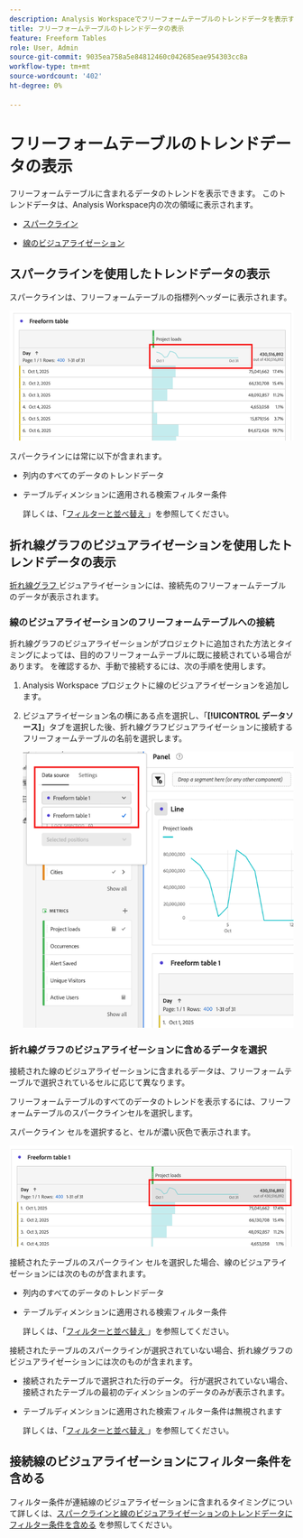 ```yaml
---
description: Analysis Workspaceでフリーフォームテーブルのトレンドデータを表示する方法を説明します。
title: フリーフォームテーブルのトレンドデータの表示
feature: Freeform Tables
role: User, Admin
source-git-commit: 9035ea758a5e84812460c042685eae954303cc8a
workflow-type: tm+mt
source-wordcount: '402'
ht-degree: 0%

---
```


# フリーフォームテーブルのトレンドデータの表示

フリーフォームテーブルに含まれるデータのトレンドを表示できます。 このトレンドデータは、Analysis Workspace内の次の領域に表示されます。

* [スパークライン](#use-sparklines-to-view-trended-data)

* [線のビジュアライゼーション](#use-line-visualizations-to-view-trended-data)

## スパークラインを使用したトレンドデータの表示

スパークラインは、フリーフォームテーブルの指標列ヘッダーに表示されます。

![&#x200B; フリーフォームテーブルのスパークライン &#x200B;](assets/table-sparkline.png)

スパークラインには常に以下が含まれます。

* 列内のすべてのデータのトレンドデータ

* テーブルディメンションに適用される検索フィルター条件

  詳しくは、「[&#x200B; フィルターと並べ替え &#x200B;](/help/analyze/analysis-workspace/visualizations/freeform-table/filter-and-sort.md)」を参照してください。

## 折れ線グラフのビジュアライゼーションを使用したトレンドデータの表示

[&#x200B; 折れ線グラフ &#x200B;](/help/analyze/analysis-workspace/visualizations/line.md) ビジュアライゼーションには、接続先のフリーフォームテーブルのデータが表示されます。

### 線のビジュアライゼーションのフリーフォームテーブルへの接続

折れ線グラフのビジュアライゼーションがプロジェクトに追加された方法とタイミングによっては、目的のフリーフォームテーブルに既に接続されている場合があります。 を確認するか、手動で接続するには、次の手順を使用します。

1. Analysis Workspace プロジェクトに線のビジュアライゼーションを追加します。

1. ビジュアライゼーション名の横にある点を選択し、「**[!UICONTROL データソース]**」タブを選択した後、折れ線グラフビジュアライゼーションに接続するフリーフォームテーブルの名前を選択します。

   ![&#x200B; フリーフォームテーブルに接続された線のビジュアライゼーション &#x200B;](assets/table-line-viz.png)

### 折れ線グラフのビジュアライゼーションに含めるデータを選択

接続された線のビジュアライゼーションに含まれるデータは、フリーフォームテーブルで選択されているセルに応じて異なります。

フリーフォームテーブルのすべてのデータのトレンドを表示するには、フリーフォームテーブルのスパークラインセルを選択します。

スパークライン セルを選択すると、セルが濃い灰色で表示されます。

![&#x200B; スパークラインを選択 &#x200B;](assets/table-sparkline-selected.png)

接続されたテーブルのスパークライン セルを選択した場合、線のビジュアライゼーションには次のものが含まれます。

* 列内のすべてのデータのトレンドデータ

* テーブルディメンションに適用される検索フィルター条件

  詳しくは、「[&#x200B; フィルターと並べ替え &#x200B;](/help/analyze/analysis-workspace/visualizations/freeform-table/filter-and-sort.md)」を参照してください。

接続されたテーブルのスパークラインが選択されていない場合、折れ線グラフのビジュアライゼーションには次のものが含まれます。

* 接続されたテーブルで選択された行のデータ。 行が選択されていない場合、接続されたテーブルの最初のディメンションのデータのみが表示されます。

* テーブルディメンションに適用された検索フィルター条件は無視されます

  詳しくは、「[&#x200B; フィルターと並べ替え &#x200B;](/help/analyze/analysis-workspace/visualizations/freeform-table/filter-and-sort.md)」を参照してください。


## 接続線のビジュアライゼーションにフィルター条件を含める

フィルター条件が連結線のビジュアライゼーションに含まれるタイミングについて詳しくは、[&#x200B; スパークラインと線のビジュアライゼーションのトレンドデータにフィルター条件を含める &#x200B;](/help/analyze/analysis-workspace/visualizations/freeform-table/filter-and-sort.md#include-filter-criteria-in-trended-data-in-sparklines-and-line-visualizations) を参照してください。

